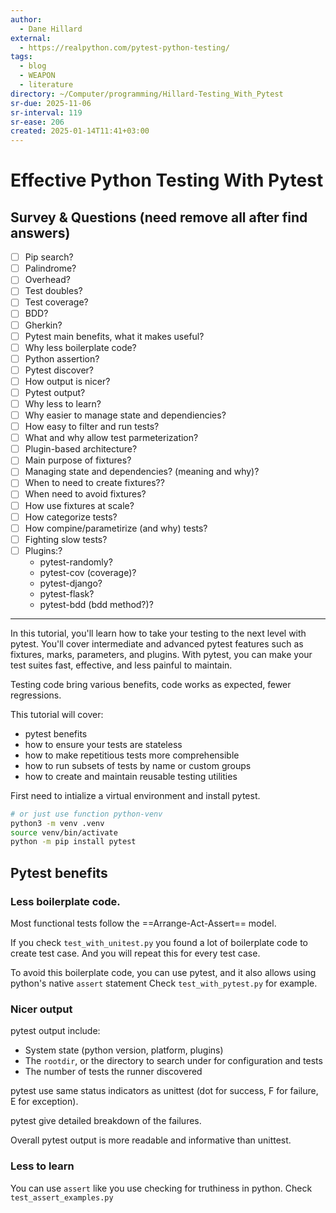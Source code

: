 ```yaml
---
author:
  - Dane Hillard
external:
  - https://realpython.com/pytest-python-testing/
tags:
  - blog
  - WEAPON
  - literature
directory: ~/Computer/programming/Hillard-Testing_With_Pytest
sr-due: 2025-11-06
sr-interval: 119
sr-ease: 206
created: 2025-01-14T11:41+03:00
---
```


# Effective Python Testing With Pytest

## Survey & Questions (need remove all after find answers)

- [ ] Pip search?
- [ ] Palindrome?
- [ ] Overhead?
- [ ] Test doubles?
- [ ] Test coverage?
- [ ] BDD?
- [ ] Gherkin?
- [ ] Pytest main benefits, what it makes useful?
- [ ] Why less boilerplate code?
- [ ] Python assertion?
- [ ] Pytest discover?
- [ ] How output is nicer?
- [ ] Pytest output?
- [ ] Why less to learn?
- [ ] Why easier to manage state and dependiencies?
- [ ] How easy to filter and run tests?
- [ ] What and why allow test parmeterization?
- [ ] Plugin-based architecture?
- [ ] Main purpose of fixtures?
- [ ] Managing state and dependencies? (meaning and why)?
- [ ] When to need to create fixtures??
- [ ] When need to avoid fixtures?
- [ ] How use fixtures at scale?
- [ ] How categorize tests?
- [ ] How compine/parametirize (and why) tests?
- [ ] Fighting slow tests?
- [ ] Plugins:?
    - pytest-randomly?
    - pytest-cov (coverage)?
    - pytest-django?
    - pytest-flask?
    - pytest-bdd (bdd method?)?

---

In this tutorial, you'll learn how to take your testing to the next level with pytest. You'll cover intermediate and advanced pytest features such as fixtures, marks, parameters, and plugins. With pytest, you can make your test suites fast, effective, and less painful to maintain.

Testing code bring various benefits, code works as expected, fewer regressions.

This tutorial will cover:

- pytest benefits
- how to ensure your tests are stateless
- how to make repetitious tests more comprehensible
- how to run subsets of tests by name or custom groups
- how to create and maintain reusable testing utilities

First need to intialize a virtual environment and install pytest.

```bash
# or just use function python-venv
python3 -m venv .venv
source venv/bin/activate
python -m pip install pytest
```

## Pytest benefits

### Less boilerplate code.

Most functional tests follow the ==Arrange-Act-Assert== model.

If you check `test_with_unitest.py` you found a lot of boilerplate code to create test case. And you will repeat this for every test case.

To avoid this boilerplate code, you can use pytest, and it also allows using python's native `assert` statement Check `test_with_pytest.py` for example.

### Nicer output

pytest output include:

- System state (python version, platform, plugins)
- The `rootdir`, or the directory to search under for configuration and tests
- The number of tests the runner discovered

pytest use same status indicators as unittest (dot for success, F for failure, E for exception).

pytest give detailed breakdown of the failures.

Overall pytest output is more readable and informative than unittest.

### Less to learn

You can use `assert` like you use checking for truthiness in python. Check `test_assert_examples.py`
